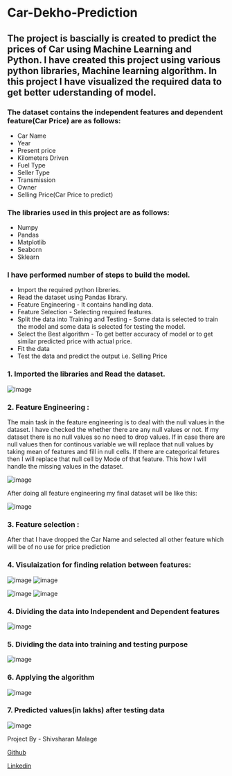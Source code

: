 # Car-Dekho-Prediction

## The project is bascially is created to predict the prices of Car using Machine Learning and Python. I have created this project using various python libraries, Machine learning algorithm. In this project I have visualized the required data to get better uderstanding of model.

### The dataset contains the independent features and dependent feature(Car Price) are as follows:
- Car Name
- Year
- Present price
- Kilometers Driven
- Fuel Type
- Seller Type
- Transmission
- Owner
- Selling Price(Car Price to predict)


### The libraries used in this project are as follows:
- Numpy
- Pandas
- Matplotlib
- Seaborn
- Sklearn

### I have performed number of steps to build the model.
- Import the required python libreries.
- Read the dataset using Pandas library.
- Feature Engineering - It contains handling data.
- Feature Selection - Selecting required features.
- Split the data into Training and Testing - Some data is selected to train the model and some data is selected for testing the model.
- Select the Best algorithm - To get better accuracy of model or to get similar predicted price with actual price.
- Fit the data 
- Test the data and predict the output i.e. Selling Price
### 1. Imported the libraries and Read the dataset.
![image](https://user-images.githubusercontent.com/104545490/175607385-8149fd9d-f768-4072-a408-5c99ecfd294c.png) 

### 2. Feature Engineering : 
  The main task in the feature engineering is to deal with the null values in the dataset.
    I have checked the whether there are any null values or not. If my dataset there is no null values so no need to drop values. 
    If in case there are null values then for continous variable we will replace that null values by taking mean of features and 
    fill in null cells. If there are categorical fetures then I will replace that null cell by Mode of that feature.
    This how I will handle the missing values in the dataset.
    
    
 ![image](https://user-images.githubusercontent.com/104545490/175608634-7c1f6482-29cc-4b74-a410-993280a1349d.png)
 
 After doing all feature engineering my final dataset will be like this:
 
 ![image](https://user-images.githubusercontent.com/104545490/175609990-a704b96f-052a-4fbe-97b6-b9f2bbf673df.png)


 ### 3. Feature selection : 
 
 After that I have dropped the Car Name and selected all other feature which will be of no use for price prediction 
 
 
 ### 4. Visulaization for finding relation between features:
![image](https://user-images.githubusercontent.com/104545490/175610442-826a787f-ad13-4651-b9e8-4a7a1dc940b6.png)
![image](https://user-images.githubusercontent.com/104545490/175610988-cd49f978-050f-41a7-9616-7f13e1cf432e.png)

![image](https://user-images.githubusercontent.com/104545490/175611278-1e5a4846-ebe0-4300-85ee-7f5485e97d1b.png)
![image](https://user-images.githubusercontent.com/104545490/175611340-9a61868d-728b-43fe-8056-9870e0f60e2e.png)

### 4. Dividing the data into Independent and Dependent features

![image](https://user-images.githubusercontent.com/104545490/175611568-082fd94c-47f6-49a1-ae58-c721443c2696.png)

### 5. Dividing the data into training and testing purpose 

![image](https://user-images.githubusercontent.com/104545490/175612082-0e9d2ed1-5981-47fd-b79c-a9e11b9dcafd.png)

### 6. Applying the algorithm

![image](https://user-images.githubusercontent.com/104545490/175612183-d3d430e8-c875-41b1-a9a7-ec140f8e11e1.png)

### 7. Predicted values(in lakhs) after testing data

![image](https://user-images.githubusercontent.com/104545490/175612386-80b850cd-a4a9-46db-b977-4bcc0fe9d64e.png)


Project By - Shivsharan Malage

[Github](https://github.com/Shivmalge)

[Linkedin](https://www.linkedin.com/in/shivsharan-malage-99802a230/)


 

    

 
                          
